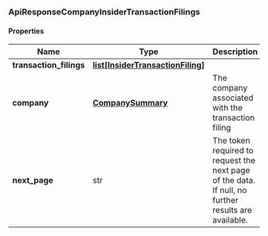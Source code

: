 

[//]: # (CLASS:ApiResponseCompanyInsiderTransactionFilings)

[//]: # (KIND:object)

### ApiResponseCompanyInsiderTransactionFilings

#### Properties

[//]: # (START_DEFINITION)

Name | Type | Description
------------ | ------------- | -------------
**transaction_filings** | [**list[InsiderTransactionFiling]**](InsiderTransactionFiling.md) |  &nbsp;
**company** | [**CompanySummary**](CompanySummary.md) | The company associated with the transaction filing &nbsp;
**next_page** | str | The token required to request the next page of the data. If null, no further results are available. &nbsp;

[//]: # (END_DEFINITION)


[//]: # (CONTAINED_CLASS:InsiderTransactionFiling)


[//]: # (CONTAINED_CLASS:CompanySummary)



